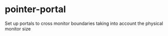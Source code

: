 # pointer-portal
Set up portals to cross monitor boundaries taking into account the physical monitor size
